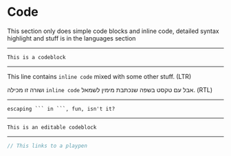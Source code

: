 # Code

This section only does simple code blocks and inline code, detailed syntax highlight and stuff is in the languages section

---

```
This is a codeblock
```

---

This line contains `inline code` mixed with some other stuff. (LTR)

ושורה זו מכילה `inline code` אבל עם טקסט בשפה שנכתבת מימין לשמאל. (RTL)

---

````
escaping ``` in ```, fun, isn't it?
````

---

```bash,editable
This is an editable codeblock
```

---

```rust
// This links to a playpen
```
